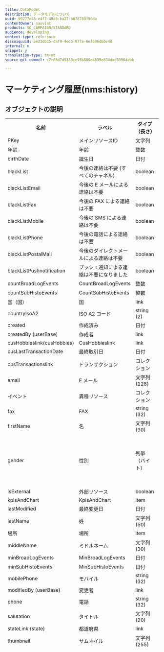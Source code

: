 ```yaml
---
title: DataModel
description: データモデルについて
uuid: 99277e46-e4f7-49a9-ba27-b878780f90da
contentOwner: sauviat
products: SG_CAMPAIGN/STANDARD
audience: developing
content-type: reference
discoiquuid: 6e21db35-daf9-4edb-977a-6ef606db0e4d
internal: n
snippet: y
translation-type: tm+mt
source-git-commit: c7e83d7d5130ce93b880e4835e634dad03504ebb

---
```



# マーケティング履歴(nms:history)

## オブジェクトの説明

<table>
               <tr>
                  <th>名前</th>
                  <th>ラベル</th>
                  <th>タイプ（長さ）</th>
                  <th>列挙値</th>
               </tr>
               <tr>
                  <td>PKey</td>
                  <td>メインリソースID</td>
                  <td>文字列 </td>
                  <td> </td>
               </tr>
               <tr>
                  <td>年齢</td>
                  <td>年齢</td>
                  <td>整数 </td>
                  <td> </td>
               </tr>
               <tr>
                  <td>birthDate</td>
                  <td>誕生日</td>
                  <td>日付 </td>
                  <td> </td>
               </tr>
               <tr>
                  <td>blackList</td>
                  <td>今後の連絡は不要 (すべてのチャネル)</td>
                  <td>boolean </td>
                  <td> </td>
               </tr>
               <tr>
                  <td>blackListEmail</td>
                  <td>今後の E メールによる連絡は不要</td>
                  <td>boolean </td>
                  <td> </td>
               </tr>
               <tr>
                  <td>blackListFax</td>
                  <td>今後の FAX による連絡は不要</td>
                  <td>boolean </td>
                  <td> </td>
               </tr>
               <tr>
                  <td>blackListMobile</td>
                  <td>今後の SMS による連絡は不要</td>
                  <td>boolean </td>
                  <td> </td>
               </tr>
               <tr>
                  <td>blackListPhone</td>
                  <td>今後の電話による連絡は不要</td>
                  <td>boolean </td>
                  <td> </td>
               </tr>
               <tr>
                  <td>blackListPostalMail</td>
                  <td>今後のダイレクトメールによる連絡は不要</td>
                  <td>boolean </td>
                  <td> </td>
               </tr>
               <tr>
                  <td>blackListPushnotification</td>
                  <td>プッシュ通知による連絡は不要になりました</td>
                  <td>boolean </td>
                  <td> </td>
               </tr>
               <tr>
                  <td>countBroadLogEvents</td>
                  <td>CountBroadLogEvents</td>
                  <td>整数 </td>
                  <td> </td>
               </tr>
               <tr>
                  <td>countSubHistoEvents</td>
                  <td>CountSubHistoEvents</td>
                  <td>整数 </td>
                  <td> </td>
               </tr>
               <tr>
                  <td>国（国）</td>
                  <td>国</td>
                  <td>link </td>
                  <td> </td>
               </tr>
               <tr>
                  <td>countryIsoA2</td>
                  <td>ISO A2 コード</td>
                  <td>string (2)</td>
                  <td> </td>
               </tr>
               <tr>
                  <td>created</td>
                  <td>作成済み</td>
                  <td>日付 </td>
                  <td> </td>
               </tr>
               <tr>
                  <td>createdBy (userBase)</td>
                  <td>作成者</td>
                  <td>link </td>
                  <td> </td>
               </tr>
               <tr>
                  <td>cusHobbieslink(cusHobbies)</td>
                  <td>CusHobbieslink</td>
                  <td>link </td>
                  <td> </td>
               </tr>
               <tr>
                  <td>cusLastTransactionDate</td>
                  <td>最終取引日</td>
                  <td>日付 </td>
                  <td> </td>
               </tr>
               <tr>
                  <td>cusTransactionslink</td>
                  <td>トランザクション</td>
                  <td>コレクション </td>
                  <td> </td>
               </tr>
               <tr>
                  <td>email</td>
                  <td>E メール</td>
                  <td>文字列(128)</td>
                  <td> </td>
               </tr>
               <tr>
                  <td>イベント</td>
                  <td>異種リソース</td>
                  <td>コレクション </td>
                  <td> </td>
               </tr>
               <tr>
                  <td>fax</td>
                  <td>FAX</td>
                  <td>string (32)</td>
                  <td> </td>
               </tr>
               <tr>
                  <td>firstName</td>
                  <td>名</td>
                  <td>文字列(30)</td>
                  <td> </td>
               </tr>
               <tr>
                  <td>gender</td>
                  <td>性別</td>
                  <td>列挙（バイト） </td>
                  <td>
                     <ul>
                        <li>未指定 — 不明 — 0</li>
                        <li>男性 — 男性 — 1</li>
                        <li>雌 — 雌 — 2</li>
                        <li>無効な値 — __Invalid_value__ - __Invalid_value__</li>
                     </ul>
                  </td>
               </tr>
               <tr>
                  <td>isExternal</td>
                  <td>外部リソース</td>
                  <td>boolean </td>
                  <td> </td>
               </tr>
               <tr>
                  <td>kpisAndChart</td>
                  <td>KpisAndChart</td>
                  <td>item </td>
                  <td> </td>
               </tr>
               <tr>
                  <td>lastModified</td>
                  <td>最終変更日</td>
                  <td>日付 </td>
                  <td> </td>
               </tr>
               <tr>
                  <td>lastName</td>
                  <td>姓</td>
                  <td>文字列(50)</td>
                  <td> </td>
               </tr>
               <tr>
                  <td>場所</td>
                  <td>場所</td>
                  <td>item </td>
                  <td> </td>
               </tr>
               <tr>
                  <td>middleName</td>
                  <td>ミドルネーム</td>
                  <td>文字列(30)</td>
                  <td> </td>
               </tr>
               <tr>
                  <td>minBroadLogEvents</td>
                  <td>MinBroadLogEvents</td>
                  <td>日付 </td>
                  <td> </td>
               </tr>
               <tr>
                  <td>minSubHistoEvents</td>
                  <td>MinSubHistoEvents</td>
                  <td>日付 </td>
                  <td> </td>
               </tr>
               <tr>
                  <td>mobilePhone</td>
                  <td>モバイル</td>
                  <td>string (32)</td>
                  <td> </td>
               </tr>
               <tr>
                  <td>modifiedBy (userBase)</td>
                  <td>変更者</td>
                  <td>link </td>
                  <td> </td>
               </tr>
               <tr>
                  <td>phone</td>
                  <td>電話</td>
                  <td>string (32)</td>
                  <td> </td>
               </tr>
               <tr>
                  <td>salutation</td>
                  <td>タイトル</td>
                  <td>文字列(20)</td>
                  <td> </td>
               </tr>
               <tr>
                  <td>stateLink (state)</td>
                  <td>都道府県</td>
                  <td>link </td>
                  <td> </td>
               </tr>
               <tr>
                  <td>thumbnail</td>
                  <td>サムネイル</td>
                  <td>文字列(255)</td>
                  <td> </td>
               </tr>
               <tr>
                  <td>timeZone</td>
                  <td>タイムゾーン</td>
                  <td>列挙（文字列） (64)</td>
                  <td>
                     <ul>
                        <li>(GMT-02:00)中央大西洋 — Atlantic_South_Georgia - Atlantic/South_Georgia</li>
                        <li>(GMT+02:00)アンマン — Asia_Amman - Asia/Amman</li>
                        <li>(GMT-03:00)ブラジ — America_Sao_Paulo - America/Sao_Paulo</li>
                        <li>(GMT+06:00)アスタナ、ダッカ — Asia_Dhaka - Asia/Dhaka</li>
                        <li>(GMT+06:00)ノボシビルスク — Asia_Novosibirsk - Asia/Novosibirsk</li>
                        <li>(GMT+02:00)ウィントホーク — Africa_Windhoek - Africa/Windhoek</li>
                        <li>(GMT+04:00)コーカサス、エレバン — Asia_Yerevan - Asia/Yerevan</li>
                        <li>(GMT-04:00)マナウス — America_Manaus - America/Manaus</li>
                        <li>(GMT+03:30)テヘラン — Asia_Tehran - Asia/Theran</li>
                        <li>(GMT+12:00)オークランド、ウェリントン — Pacific_Auckland - Pacific/Auckland</li>
                        <li>(GMT+02:00)エルサレム — Asia_Jerusalem - Asia/Jerusalem</li>
                        <li>(GMT+03:00)モスクワ、サンクトペテルブルグ、ボルゴグラード — Europe_Moscow - Europe/Moscow</li>
                        <li>(GMT+09:30)アデレード — Australia_Adelaide - Australia/Adelaide</li>
                        <li>(GMT+10:00)キャンベラ、メルボルン、シドニー — Australia_Canberra - Australia/Canberra</li>
                        <li>(GMT+08:00)パース — オーストラリア_パース — オーストラリア/パース</li>
                        <li>(GMT+09:00)ヤクーツク — Asia_Yakutsk — アジア/ヤクーツク</li>
                        <li>(GMT-10:00)ハワイ — Pacific_Honolulu - Pacific/Honolulu</li>
                        <li>(GMT+04:00)バクー — アジアバクー — アジア/バクー</li>
                        <li>(GMT+10:00)ウラジオストク — Asia_Vladivostok - Asia/Vladivostok</li>
                        <li>(GMT+09:00)ソウル — アジア_ソウル — アジア/ソウル</li>
                        <li>(GMT+01:00)サラエボ、スコプリエ、ソフィア、ワルシャワ、ザグレブ — Europe_Sarajevo - Europe/Sarajevo</li>
                        <li>(GMT+04:00)アブダビ、マスカット — Asia_Muscat - Asia/Muscat</li>
                        <li>(GMT+08:00)クアラルンプール、シンガポール — Asia_Kuala_Lumpur - Asia/Kuala_Lumpur</li>
                        <li>(GMT+09:00)大阪、札幌、東京 — Asia_Tokyo — アジア/東京</li>
                        <li>(GMT+10:00)ブリスベン — オーストラリア_ブリスベン — オーストラリア/ブリスベン</li>
                        <li>(GMT+05:30)スリジャヤワルデネプラ — Asia_Colombo - Asia/Colombo</li>
                        <li>(GMT+02:00)ハラレ、プレトリア — Africa_Harare - Africa/Harare</li>
                        <li>(GMT+08:00)ウランバトル — Asia_Ulan_Bator - Asia/Ulan_Bator</li>
                        <li>(GMT-02:00)グリニッジ標準時 — 2時間 — Gmt_m2 - Etc/GMT+2</li>
                        <li>(GMT-03:00)グリニッジ標準時 — 3時間 — Gmt_m3 - Etc/GMT+3</li>
                        <li>(GMT-01:00)グリニッジ標準時 — 1時間 — Gmt_m1 - Etc/GMT+1</li>
                        <li>(GMT-06:00)グリニッジ標準時 — 6時間 — Gmt_m6 - Etc/GMT+6</li>
                        <li>(GMT-07:00)グリニッジ標準時 — 7時間 — Gmt_m7 - Etc/GMT+7</li>
                        <li>(GMT-04:00)グリニッジ標準時 — 4時間 — Gmt_m4 - Etc/GMT+4</li>
                        <li>(GMT)カサブランカ — Africa_Casablanca - Africa/Casablanca</li>
                        <li>(GMT+05:30)コルカタ、チェンナイ、ムンバイ、ニューデリー — Asia_Kolkata - Asia/Kolkata</li>
                        <li>(GMT-11:00)グリニッジ標準時 — 11時間 — Gmt_m11 - Etc/GMT+11</li>
                        <li>(GMT-09:00)グリニッジ標準時 — 9時間 — Gmt_m9 - Etc/GMT+9</li>
                        <li>(GMT-03:30)ニューファンドランド — America_St_Johns - America/St_Johns</li>
                        <li>(GMT+03:00)グリニッジ標準時+ 3時間 — Gmt_p3 - Etc/GMT-3</li>
                        <li>(GMT-04:30)カラカス — America_Caracas - America/Caracas</li>
                        <li>(GMT+01:00)アムステルダム、ベルリン、ベルン、ローマ、ストックホルム、ウィーン — Europe_Berlin - Europe/Berlin</li>
                        <li>(GMT-07:00)チワワ、ラパス、マサトラン — America_Chihuahua - America/Chihuahua</li>
                        <li>(GMT+03:00)ナイロビ — アフリカ_ナイロビ — アフリカ/ナイロビ</li>
                        <li>(GMT-04:00)アスンシオン — America_Asuncion - America/Asuncion</li>
                        <li>(GMT+03:00)バグダッド — Asia_Baghdad - Asia/Baghdad</li>
                        <li>(GMT-10:00)グリニッジ標準時 — 10時間 — Gmt_m10 - Etc/GMT+10</li>
                        <li>(GMT-03:00)グリーンランド — America_Godthab - America/Godthab</li>
                        <li>(GMT+02:00)ダマス — Asia_Damascus - Asia/Damascus</li>
                        <li>(GMT-11:00)サモア — Pacific_Samoa - Pacific/Samoa</li>
                        <li>(GMT-05:00)ボゴタ、リマ、キト — America_Bogota - America/Bogota</li>
                        <li>(GMT+01:00)ブリュッセル、コペンハーゲン、マドリッド、パリ — Europe_Paris - Europe/Paris</li>
                        <li>(GMT+08:00)北京、重慶、香港、ウルムチ — Asia_Shanghai - Asia/Shanghai</li>
                        <li>(GMT+12:00)フィジー — パシフィック_フィジ — 太平洋/フィジ</li>
                        <li>(GMT+02:00)アテネ、イスタンブール、ミンスク — ヨーロッパ_アテネ — ヨーロッパ/アテネ</li>
                        <li>(GMT+04:00)トビリシ — Asia_Tbilisi - Asia/Tbilisi</li>
                        <li>無効な値 — __Invalid_value__ - __Invalid_value__</li>
                        <li>(GMT+05:45)カトマンズ — Asia_Katmandu - Asia/Katmandu</li>
                        <li>(GMT-05:00)インディアナ（東部） - America_Indianapolis - America/Indianapolis</li>
                        <li>(GMT-01:00)カーボベルデ諸島 — Atlantic_Cape_Verde - Atlantic/Cape_Verde</li>
                        <li>(GMT+04:00)ポートルイス — Indian_Mauritius - Indian/Mauritius</li>
                        <li>(GMT+08:00)台北 — Asia_Taipei - Asia/Taipei</li>
                        <li>(GMT+06:30)ラングーン — Asia_Rangeon - Asia/Rangeon</li>
                        <li>(GMT+11:00)マガダン、ソロモン諸島、ニューカレドニア — Pacific_Guadalcanal - Pacific/Guadalcanal</li>
                        <li>(GMT+02:00)カイロ — Africa_Cairo - Africa/Cairo</li>
                        <li>(GMT+05:00)イーカテリンブルグ — Asia_Yekaterinburg - Asia/Yekaterinburg</li>
                        <li>(GMT+08:00)イルコーツク — Asia_Irkutsk - Asia/Irkutsk</li>
                        <li>(GMT+10:00)グアム、ポートモレスビー — パシフィック_グアム — パシフィック/グアム</li>
                        <li>(GMT-04:00)大西洋標準時（カナダ） — America_Halifax - America/Halifax</li>
                        <li>(GMT)グリニッジ標準時 — GMT - GMT</li>
                        <li>デフォルト — なし — なし</li>
                        <li>(GMT-04:00)ラパス — America_La_Paz - America/La_Paz</li>
                        <li>(GMT-06:00)グアダラハラ、メキシコ、モンテレイ — America_Mexico_City - America/Mexico_City</li>
                        <li>(GMT+09:30)ダーウィン — オーストラリア_ダーウィン — オーストラリア/ダーウィン</li>
                        <li>(GMT-05:00)東部（米国およびカナダ） — America_New_York - America/New_York</li>
                        <li>(GMT-05:00)グリニッジ標準時 — 5時間 — Gmt_m5 - Etc/GMT+5</li>
                        <li>(GMT+05:00)イスラマバード、カラチ、タケント — Asia_Karachi - Asia/Karachi</li>
                        <li>(GMT+03:00)Koweyt、Riyad - Asia_Riyadh - Asia/Riyadh</li>
                        <li>(GMT-08:00)グリニッジ標準時 — 8時間 — Gmt_m8 - Etc/GMT+8</li>
                        <li>(GMT-01:00)アゾレス諸島 — Atlantic_Azores - Atlantic/Azores</li>
                        <li>(GMT+07:00)バンコク、ハノイ、ジャカルタ — Asia_Bangkok - Asia/Bangkok</li>
                        <li>(GMT)モンロビア — Africa_Monrovia - Africa/Monrovia</li>
                        <li>(GMT-09:00)アラスカ — America_Anchorage - America/Anchorage</li>
                        <li>(GMT+01:00)ベオグラード、ブラチスラバ、ブダペスト、リュブリャナ、プラハ — ヨーロッパ_ベオグラード — ヨーロッパ/ベオグラード</li>
                        <li>(GMT) Reykjavik - Atlantic_Reykjavik - Atlantic/Reykjavik</li>
                        <li>(GMT+02:00)ブカレスト — Europe_Bucharest - Europe/Bucharest</li>
                        <li>(GMT+05:00)グリニッジ標準時+ 5時間 — Gmt_p5 - Etc/GMT-5</li>
                        <li>(GMT+04:00)グリニッジ標準時+ 4時間 — Gmt_p4 - Etc/GMT-4</li>
                        <li>(GMT+07:00)グリニッジ標準時+ 7時間 — Gmt_p7 - Etc/GMT-7</li>
                        <li>(GMT+06:00)グリニッジ標準時+ 6時間 — Gmt_p6 - Etc/GMT-6</li>
                        <li>(GMT+01:00)グリニッジ標準時+ 1時間 — Gmt_p1 - Etc/GMT-1</li>
                        <li>(GMT-08:00)太平洋（米国およびカナダ） — America_Los_Angeles - America/Los_Angeles</li>
                        <li>(GMT+02:00)グリニッジ標準時+ 2時間 — Gmt_p2 - Etc/GMT-2</li>
                        <li>(GMT+07:00)クラスノヤルスク — Asia_Krasnoyarsk - Asia/Krasnoyarsk</li>
                        <li>(GMT+09:00)グリニッジ標準時+ 9時間 — Gmt_p9 - Etc/GMT-9</li>
                        <li>(GMT+08:00)グリニッジ標準時+ 8時間 — Gmt_p8 - Etc/GMT-8</li>
                        <li>(GMT+10:00)ホバート — オーストラリア_ホバート — オーストラリア/ホバート</li>
                        <li>(GMT+13:00)ヌクアロファ — Pacific_Tongatapu - Pacific/Tongatapu</li>
                        <li>(GMT-06:00)中央アメリカ — America_Regina - America/Regina</li>
                        <li>(GMT-03:00)ブエノスアイレス、ケイエン、フォルタレザ — America_Buenos_Aires - America/Buenos_Aires</li>
                        <li>(GMT-07:00)ロッキー山脈（米国およびカナダ） — America_Denver - America/Denver</li>
                        <li>(GMT+01:00)中央アフリカ — 西 — Africa_Luanda - Africa/Luanda</li>
                        <li>(GMT+02:00)ヘルシンキ、キエフ、リガ、ソフィア、タリン、ビリニウス — Europe_Helsinki - Europe/Helsinki</li>
                        <li>(GMT)グリニッジ標準時：ダブリン、エジンバラ、リスボン、ロンドン — Europe_London - Europe/London</li>
                        <li>(GMT-07:00)アリゾナ — America_Phoenix - America/Phoenix</li>
                        <li>(GMT+02:00)ベイルート — Asia_Beirut - Asia/Beirut</li>
                        <li>(GMT+04:30)カブール — Asia_Kabul — アジア/カブール</li>
                        <li>(GMT-06:00)センター（米国およびカナダ） — America_Chicago - America/Chicago</li>
                        <li>(GMT+11:00)グリニッジ標準時+ 11時間 — Gmt_p11 - Etc/GMT-11</li>
                        <li>(GMT+10:00)グリニッジ標準時+ 10時間 — Gmt_p10 - Etc/GMT-10</li>
                        <li>(GMT+13:00)グリニッジ標準時+ 13時間 — Gmt_p13 - Etc/GMT-13</li>
                        <li>(GMT+12:00)グリニッジ標準時+ 12時間 — Gmt_p12 - Etc/GMT-12</li>
                        <li>(GMT-04:00)サンティアゴ — America_Santiago - America/Santiago</li>
                        <li>(GMT-03:00)モンテビデオ — America_Montevideo - America/Montevideo</li>
                        <li>(GMT-04:00)クイアバ — アメリカ_クイアバ — アメリカ/クイアバ</li>
                     </ul>
                  </td>
               </tr>
               <tr>
                  <td>タイトル</td>
                  <td>プロファイル</td>
                  <td>文字列(255)</td>
                  <td> </td>
               </tr>
            </table>

## フィルター

誕生日（誕生日）

<table>
<tr>
<th>名前</th>
<th>タイプ</th>
</tr>
<tr>
<td>includeStart</td>
<td>boolean</td>
</tr>
<tr>
<td>previousUnitsValue</td>
<td>整数</td>
</tr>
<tr>
<td>nextUnitsValue</td>
<td>整数</td>
</tr>
<tr>
<td>endDay</td>
<td>日付</td>
</tr>
<tr>
<td>精度</td>
<td>列挙</td>
</tr>
<tr>
<td>relativeValue</td>
<td>文字列</td>
</tr>
<tr>
<td>ヶ月</td>
<td>日付</td>
</tr>
<tr>
<td>演算子</td>
<td>列挙</td>
</tr>
<tr>
<td>includeEnd</td>
<td>boolean</td>
</tr>
<tr>
<td>endMonth</td>
<td>日付</td>
</tr>
<tr>
<td>type</td>
<td>列挙</td>
</tr>
<tr>
<td>day</td>
<td>日付</td>
</tr>
</table>

電子メール（電子メール）

<table>
<tr>
<th>名前</th>
<th>タイプ</th>
</tr>
<tr>
<td>email</td>
<td>文字列</td>
</tr>
</table>

キー別(byKeysProfile)

<table>
<tr>
<th>名前</th>
<th>タイプ</th>
</tr>
<tr>
<td>email</td>
<td>文字列</td>
</tr>
</table>

名前または電子メール(byText)

<table>
<tr>
<th>名前</th>
<th>タイプ</th>
</tr>
<tr>
<td>テキスト</td>
<td>文字列</td>
</tr>
</table>

静的オーディエンス別(byStaticAudience)

<table>
<tr>
<th>名前</th>
<th>タイプ</th>
</tr>
<tr>
<td>オーディエンス</td>
<td>link</td>
</tr>
</table>

クリック済み(hasClickedDelivery)

<table>
<tr>
<th>名前</th>
<th>タイプ</th>
</tr>
<tr>
<td>配信</td>
<td>link</td>
</tr>
</table>

Opened (hasOpenedDelivery)

<table>
<tr>
<th>名前</th>
<th>タイプ</th>
</tr>
<tr>
<td>配信</td>
<td>link</td>
</tr>
</table>

プロファイル（プロファイル）

<table>
<tr>
<th>名前</th>
<th>タイプ</th>
</tr>
<tr>
<td>profile</td>
<td>link</td>
</tr>
</table>

受信済み(hasReceivedDelivery)

<table>
<tr>
<th>名前</th>
<th>タイプ</th>
</tr>
<tr>
<td>配信</td>
<td>link</td>
</tr>
</table>

購読者（購読者）

<table>
<tr>
<th>名前</th>
<th>タイプ</th>
</tr>
<tr>
<td>サービス</td>
<td>link</td>
</tr>
</table>